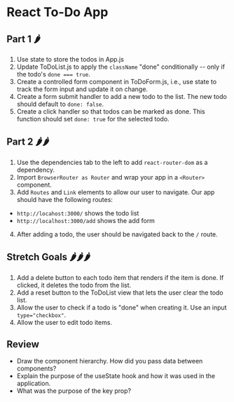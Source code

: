 # React To-Do App

## Part 1 🌶️

1. Use state to store the todos in App.js
2. Update ToDoList.js to apply the `className` "done" conditionally -- only if the todo's `done === true`.
3. Create a controlled form component in ToDoForm.js, i.e., use state to track the form input and update it on change.
4. Create a form submit handler to add a new todo to the list. The new todo should default to `done: false`.
5. Create a click handler so that todos can be marked as done. This function should set `done: true` for the selected todo.

## Part 2 🌶️️️️️🌶️

1. Use the dependencies tab to the left to add `react-router-dom` as a dependency.
2. Import `BrowserRouter as Router` and wrap your app in a `<Router>` component.
3. Add `Routes` and `Link` elements to allow our user to navigate. Our app should have the following routes:

- `http://locahost:3000/` shows the todo list
- `http://localhost:3000/add` shows the add form

4. After adding a todo, the user should be navigated back to the `/` route.

## Stretch Goals 🌶️️️🌶️🌶️

1. Add a delete button to each todo item that renders if the item is done. If clicked, it deletes the todo from the list.
2. Add a reset button to the ToDoList view that lets the user clear the todo list.
3. Allow the user to check if a todo is "done" when creating it. Use an input `type="checkbox"`.
4. Allow the user to edit todo items.

## Review

- Draw the component hierarchy. How did you pass data between components?
- Explain the purpose of the useState hook and how it was used in the application.
- What was the purpose of the key prop?
